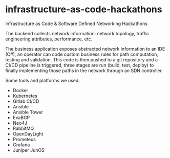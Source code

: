 # infrastructure-as-code-hackathons
Infrastructure as Code &amp; Software Defined Networking Hackathons

The backend collects network information: network topology, traffic engineering attributes, performance, etc.

The business application exposes abstracted network information to an IDE (C#), an operator can code custom 
business rules for path computation, testing and validation. This code is then pushed to a git repository and
a CI/CD pipeline is triggered, three stages are run (build, test, deploy) to finally implementing those paths
in the network through an SDN controller.

Some tools and platforms we used:

- Docker
- Kubernetes
- Gitlab CI/CD
- Ansible
- Ansible Tower
- ExaBGP
- Neo4J
- RabbitMQ
- OpenDayLight
- Prometeus
- Grafana
- Juniper JunOS
